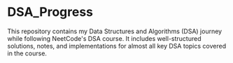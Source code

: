 # DSA_Progress
This repository contains my Data Structures and Algorithms (DSA) journey while following NeetCode's DSA course. It includes well-structured solutions, notes, and implementations for almost all key DSA topics covered in the course.
